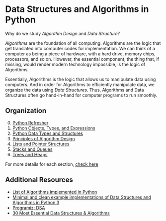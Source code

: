 # Data Structures and Algorithms in Python

Why do we study *Algorithm Design* and *Data Structure*? 

*Algorithms* are the foundation of all computing. Algorithms are the logic that get translated into computer codes for implementation. We can think of a computer as being a piece of hardware, with a hard drive, memory chips, processors, and so on. However, the essential component, the thing that, if missing, would render modern technology impossible, is the logic of Algorithms. 

Essentially, Algorithms is the logic that allows us to manipulate data using computers. And in order for Algorithms to efficiently manipulate data, we organize the data using *Data Structures*. Thus, Algorithms and Data Structures often go hand-in-hand for computer programs to run smoothly.

## Organization

<ol start=0>
    <li><a href='./Chapter-00-Python-Refresher'>Python Refresher</a></li>
    <li><a href='./Chapter-01-Python-Objects-Types-Expressions'>Python Objects, Types, and Expressions</a></li>
    <li><a href='./Chapter-02-Data-Types-And-Structures'>Python Data Types and Structures</a></li>
    <li><a href='./Chapter-03-Principles-Of-Algorithm-Design'>Principles of Algorithm Design</a></li>
    <li><a href='./Chapter-04-Lists-And-Pointer-Structures'>Lists and Pointer Structures</a></li>
    <li><a href='./Chapter-05-Stacks-Queues'>Stacks and Queues</a></li>
    <li><a href='./Chapter-06-Trees-And-Heaps'>Trees and Heaps</a></li>
</ol>

For more details for each section, [check here](./about.ipynb)

## Additional Resources

- [List of Algorithms implemented in Python](https://github.com/TheAlgorithms/Python)
- [Minimal and clean example implementations of Data Structures and Algorithms in Python 3](https://github.com/keon/algorithms)
- [Programiz: DSA](https://www.programiz.com/dsa)
- [30 Most Essential Data Structures & Algorithms](https://dev.to/iuliagroza/complete-introduction-to-the-30-most-essential-data-structures-algorithms-43kd)